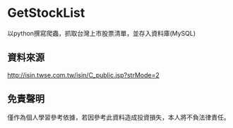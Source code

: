 # GetStockList
以python撰寫爬蟲，抓取台灣上市股票清單，並存入資料庫(MySQL)


## 資料來源
http://isin.twse.com.tw/isin/C_public.jsp?strMode=2

## 免責聲明

僅作為個人學習參考依據，若因參考此資料造成投資損失，本人將不負法律責任。
